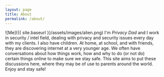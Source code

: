 ```yaml
---
layout: page
title: About
permalink: /about/
---
```


![Me]({{ site.baseurl }}/assets/images/alien.png)
I'm *Privacy Dad* and I work in security / intel field, dealing with privacy and security issues every day with my clients. I also have children. At home, at school, and with friends, they are discovering internet at a very younger age. We often have conversations about how things work, how and why to do (or not do) certain things online to make sure we stay safe. This site aims to put these discussions here, where they may be of use to parents around the world. Enjoy and stay safe!
